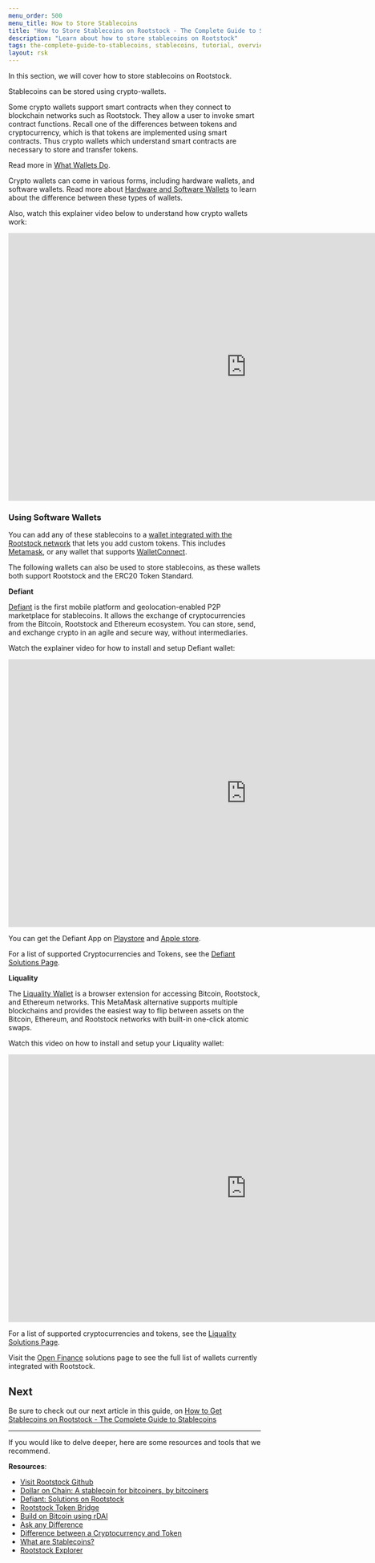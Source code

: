 ```yaml
---
menu_order: 500
menu_title: How to Store Stablecoins
title: "How to Store Stablecoins on Rootstock - The Complete Guide to Stablecoins"
description: "Learn about how to store stablecoins on Rootstock"
tags: the-complete-guide-to-stablecoins, stablecoins, tutorial, overview, guides, tokens, defiant, tokenbridge, cross-chain, bridge, web3, bitcoin, rsk, rootstock, peer-to-peer, blockchain
layout: rsk
---
```


In this section, we will cover how to store stablecoins on Rootstock.

Stablecoins can be stored using crypto-wallets. 

Some crypto wallets support smart contracts when they connect to blockchain networks such as Rootstock. They allow a user to invoke smart contract functions. Recall one of the differences between tokens and cryptocurrency, which is that tokens are implemented using smart contracts. Thus crypto wallets which understand smart contracts are necessary to store and transfer tokens.

Read more in [What Wallets Do](https://developers.rsk.co/kb/get-crypto-on-rsk/rbtc-wallets/#what-wallets-do).

Crypto wallets can come in various forms, including hardware wallets, and software wallets. Read more about [Hardware and Software Wallets](https://developers.rsk.co/kb/get-crypto-on-rsk/rbtc-wallets/#hardware-and-software-wallets) to learn about the difference between these types of wallets.

Also, watch this explainer video below to understand how crypto wallets work:

<div class="video-container">
  <iframe width="949" height="534" src="https://youtube.com/embed/hKW182_Izaw"   frameborder="0" allow="accelerometer; autoplay; encrypted-media; gyroscope; picture-in-picture" allowfullscreen></iframe>
</div>

### Using Software Wallets

You can add any of these stablecoins to a [wallet integrated with the Rootstock network](/develop/wallet/use/) that lets you add custom tokens. This includes [Metamask](https://metamask.io/), or any wallet that supports [WalletConnect](https://walletconnect.com/).

The following wallets can also be used to store stablecoins, as these wallets both support Rootstock and the ERC20 Token Standard.

**Defiant**

[Defiant](https://defiantapp.tech/) is the first mobile platform and geolocation-enabled P2P marketplace for stablecoins. It allows the exchange of cryptocurrencies from the Bitcoin, Rootstock and Ethereum ecosystem. You can store, send, and exchange crypto in an agile and secure way, without intermediaries.

Watch the explainer video for how to install and setup Defiant wallet: 

<div class="video-container">
  <iframe width="949" height="534" src="https://youtube.com/embed/wjNjYbkRZ2A"   frameborder="0" allow="accelerometer; autoplay; encrypted-media; gyroscope; picture-in-picture" allowfullscreen></iframe>
</div>

You can get the Defiant App on [Playstore](https://play.google.com/store/apps/details?id=ar.com.andinasmart.defiant&hl=en) and [Apple store](https://apps.apple.com/ar/app/defiant-wallet/id1559622756).

For a list of supported Cryptocurrencies and Tokens, see the [Defiant Solutions Page](https://developers.rsk.co/solutions/defiant/).

**Liquality**

The [Liquality Wallet](https://liquality.io/) is a browser extension for accessing Bitcoin, Rootstock, and Ethereum networks. This MetaMask alternative supports multiple blockchains and provides the easiest way to flip between assets on the Bitcoin, Ethereum, and Rootstock networks with built-in one-click atomic swaps.

Watch this video on how to install and setup your Liquality wallet: 

<div class="video-container">
  <iframe width="949" height="534" src="https://youtube.com/embed/j8laciB7ihw"   frameborder="0" allow="accelerometer; autoplay; encrypted-media; gyroscope; picture-in-picture" allowfullscreen></iframe>
</div>

For a list of supported cryptocurrencies and tokens, see the [Liquality Solutions Page](https://developers.rsk.co/solutions/liquality/).

Visit the [Open Finance](https://www.rsk.co/openfinance/) solutions page to see the full list of wallets currently integrated with Rootstock.

## Next

Be sure to check out our next article in this guide,
on [How to Get Stablecoins on Rootstock - The Complete Guide to Stablecoins](/guides/stablecoin/how-to-get-stablecoins/)

----

If you would like to delve deeper, here are some resources and tools that we recommend.

**Resources**:

- [Visit Rootstock Github](https://github.com/rsksmart/devportal) 
- [Dollar on Chain: A stablecoin for bitcoiners, by bitcoiners](https://moneyonchain.com/blog/dollar-on-chain-chain-a-bitcoin-stablecoin-by-bitcoiners/)
- [Defiant: Solutions on Rootstock](https://developers.rsk.co/solutions/defiant/)
- [Rootstock Token Bridge](https://tokenbridge.rsk.co/)
- [Build on Bitcoin using rDAI](https://youtu.be/2yApyI9Zvu8)
- [Ask any Difference](https://askanydifference.com/)
- [Difference between a Cryptocurrency and Token](https://developers.rsk.co/kb/get-crypto-on-rsk/cryptocurrency-vs-token/)
- [What are Stablecoins?](https://youtu.be/JHzyQS1rc_s)
- [Rootstock Explorer](https://explorer.rsk.co/)